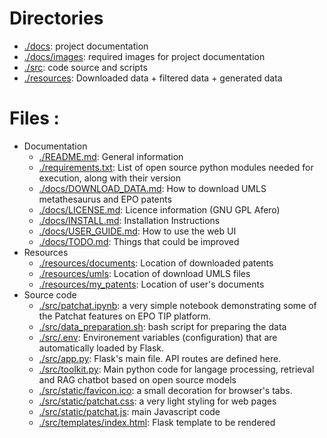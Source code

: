 # Directories
* [./docs](./docs): project documentation
* [./docs/images](./docs/images): required images for project documentation
* [./src](./src): code source and scripts
* [./resources](./resources): Downloaded data + filtered data + generated data

# Files :
* Documentation
    * [./README.md](./README.md): General information
    * [./requirements.txt](./requirements.txt): List of open source python modules needed for execution, along with their version
    * [./docs/DOWNLOAD_DATA.md](./docs/DOWNLOAD_DATA.md): How to download UMLS metathesaurus and EPO patents
    * [./docs/LICENSE.md](./docs/LICENSE.md): Licence information (GNU GPL Afero)
    * [./docs/INSTALL.md](./docs/INSTALL.md): Installation Instructions
    * [./docs/USER_GUIDE.md](./docs/USER_GUIDE.md): How to use the web UI
    * [./docs/TODO.md](./docs/TODO.md): Things that could be improved
* Resources
    * [./resources/documents](./resources/documents): Location of downloaded patents
    * [./resources/umls](./resources/umls): Location of download UMLS files
    * [./resources/my_patents](./resources/my_pâtents): Location of user's documents
* Source code
    * [./src/patchat.ipynb](./src/patchat.ipynb): a very simple notebook demonstrating some of the Patchat features on EPO TIP platform.
    * [./src/data_preparation.sh](./src/data_preparation.sh): bash script for preparing the data
    * [./src/.env](./src/.env): Environement variables (configuration) that are automatically loaded by Flask.
    * [./src/app.py](./src/app.py): Flask's main file. API routes are defined here.
    * [./src/toolkit.py](./src/toolkit.py): Main python code for langage processing, retrieval and RAG chatbot based on open source models
    * [./src/static/favicon.ico](./src/static/favicon.ico): a small decoration for browser's tabs.
    * [./src/static/patchat.css](./src/static/patchat.css): a very light styling for web pages
    * [./src/static/patchat.js](./src/static/patchat.css): main Javascript code
    * [./src/templates/index.html](./src/templates/index.html): Flask template to be rendered
    
    




    